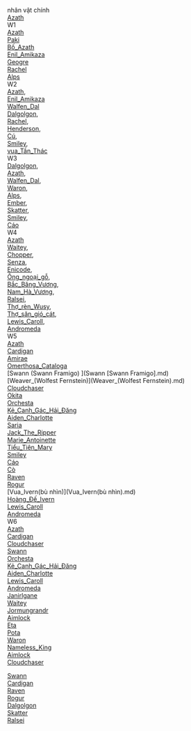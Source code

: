 nhân vật chính  
	[Azath](Azath.md)  
W1  
	[Azath](Azath.md)  
	[Paki](Paki.md)   
	[Bố_Azath](Bố_Azath.md)   
	[Enil_Amikaza](Enil_Amikaza.md)  
	[Geogre](Geogre.md)  
	[Rachel ](Rachel.md)  
	[Alps](Alps.md)  
W2  
	[Azath](Azath.md),   
	[Enil_Amikaza](Enil_Amikaza.md)  
	[Walfen_Dal](Walfen_Dal.md)   
	[Dalgolgon](Dalgolgon.md),   
	[Rachel](Rachel.md),   
	[Henderson](Henderson.md),   
	[Cú](Cú.md),   
	[Smiley](Smiley.md),   
	[vua_Tần_Thác](vua_Tần_Thác.md)  
W3  
	[Dalgolgon](Dalgolgon.md),   
	[Azath](Azath.md),   
	[Walfen_Dal](Walfen_Dal.md),   
	[Waron](Waron.md),  
	[Alps](Alps.md),   
	[Ember](Ember.md),   
	[Skatter](Skatter.md),   
	[Smiley](Smiley.md),   
	[Cáo](Cáo.md)  
W4  
	[Azath](Azath.md)   
	[Waitey](Waitey.md),   
	[Chopper](Chopper.md),   
	[Senza](Senza.md),   
	[Enicode](Enicode.md),   
	[Ông_ngoại_gỗ](Ông_ngoại_gỗ.md),   
	[Bắc_Băng_Vương](Bắc_Băng_Vương.md),  
	[Nam_Hà_Vương](Nam_Hà_Vương.md),   
	[Ralsei](Ralsei.md),   
	[Thợ_rèn_Wusy](Thợ_rèn_Wusy.md),   
	[Thợ_săn_gió_cát](Thợ_săn_gió_cát.md),   
	[Lewis_Caroll](Lewis_Caroll.md),   
	[Andromeda](Andromeda.md)  
W5  
	[Azath](Azath.md)   
	[Cardigan ](Cardigan.md)  
	[Amirae ](Amirae.md)  
	[Omerthosa_Cataloga](Omerthosa_Cataloga.md)   
	[Swann (Swann Framigo) ](Swann [Swann Framigo].md)  
	[Weaver_(Wolfest Fernstein)](Weaver_(Wolfest Fernstein).md)  
	[Cloudchaser ](Cloudchaser.md)  
	[Okita ](Okita.md)  
	[Orchesta](Orchesta.md)   
	[Kẻ_Canh_Gác_Hải_Đăng](Kẻ_Canh_Gác_Hải_Đăng.md)   
	[Aiden_Charlotte](Aiden_Charlotte.md)  
	[Saria](Saria.md)  
	[Jack_The_Ripper](Jack_The_Ripper.md)  
	 [Marie_Antoinette](Marie_Antoinette.md)   
	 [Tiểu_Tiên_Mary](Tiểu_Tiên_Mary.md)   
	 [Smiley](Smiley.md)   
	 [Cáo ](Cáo.md)  
	 [Cò](Cò.md)   
	[ Raven](Raven.md)   
	[ Rogur ](Rogur.md)  
	 [Vua_Ivern(bù nhìn)](Vua_Ivern(bù nhìn).md)  
	[Hoàng_Đế_Ivern](Hoàng_Đế_Ivern.md)   
	[Lewis_Caroll](Lewis_Caroll.md)  
	[Andromeda](Andromeda.md)  
W6  
	[Azath](Azath.md)   
	[Cardigan](Cardigan.md)   
	[Cloudchaser](Cloudchaser.md)   
	[Swann](Swann.md)   
	[Orchesta ](Orchesta.md)  
	[Kẻ_Canh_Gác_Hải_Đăng](Kẻ_Canh_Gác_Hải_Đăng.md)   
	[Aiden_Charlotte](Aiden_Charlotte.md)  
	[Lewis_Caroll](Lewis_Caroll.md)  
	[Andromeda ](Andromeda.md)  
	[Janirlgane](Janirlgane.md)   
	[Waitey](Waitey.md)  
	[Jormungrandr](Jormungrandr.md)  
	[Aimlock ](Aimlock.md)  
	[Eta](Eta.md)  
	[Pota](Pota.md)  
[Waron](Waron.md)  
[Nameless_King](Nameless_King.md)  
[Aimlock](Aimlock.md)  
[Cloudchaser](Cloudchaser.md)  

[Swann](Swann.md)  
[Cardigan](Cardigan.md)  
[Raven](Raven.md)  
[Rogur](Rogur.md)  
[Dalgolgon ](Dalgolgon.md)  
[Skatter ](Skatter.md)  
[Ralsei](Ralsei.md)  
